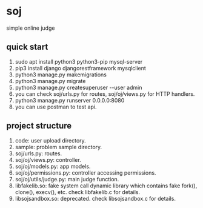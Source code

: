 # soj
simple online judge
## quick start
1. sudo apt install python3 python3-pip mysql-server
2. pip3 install django djangorestframework mysqlclient
3. python3 manage.py makemigrations
4. python3 manage.py migrate
5. python3 manage.py createsuperuser --user admin
6. you can check soj/urls.py for routes, soj/oj/views.py for HTTP handlers.
7. python3 manage.py runserver 0.0.0.0:8080
8. you can use postman to test api.
## project structure
1. code: user upload directory.
2. sample: problem sample directory.
3. soj/urls.py: routes.
4. soj/oj/views.py: controller.
5. soj/oj/models.py: app models.
6. soj/oj/permissions.py: controller accessing permissions.
7. soj/oj/utils/judge.py: main judge function.
8. libfakelib.so: fake system call dynamic library which contains fake fork(), clone(), execv(), etc. check libfakelib.c for details.
9. libsojsandbox.so: deprecated. check libsojsandbox.c for details.
